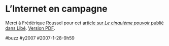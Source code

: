 # L’Internet en campagne

Merci à Frédérique Roussel pour cet [article sur *Le cinquième pouvoir* publié dans Libé](http://www.liberation.fr/transversales/weekend/231239.FR.php#go). [Version PDF](http://blog.tcrouzet.com/images_tc/20070127libe.pdf).

#buzz #y2007 #2007-1-28-9h59
